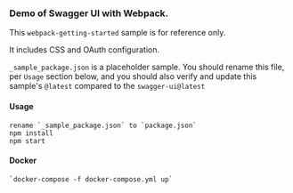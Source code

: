 
### Demo of Swagger UI with Webpack.

This `webpack-getting-started` sample is for reference only.

It includes CSS and OAuth configuration.

`_sample_package.json` is a placeholder sample. You should rename this file, per `Usage` section below, and you should also verify and update this sample's `@latest` compared to the `swagger-ui@latest`


#### Usage
    rename `_sample_package.json` to `package.json`
    npm install
    npm start

#### Docker
    `docker-compose -f docker-compose.yml up`
